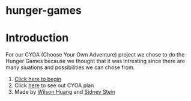 # hunger-games
# Introduction
For our CYOA (Choose Your Own Adventure) project we chose to do the Hunger Games because we thought that it was intresting since there are many siuations and possibilities we can chose from. 
1. [Click here to begin](https://github.com/wilsonh4522/hunger-games/blob/main/situations/beggining.md)
2. Click [here](https://docs.google.com/drawings/d/1Sp8cdt1EFA_ZE3_uFIc-II6UBmqbL3-LqQPKAg7xFZo/edit?usp=sharing) to see out CYOA plan
3. Made by [Wilson Huang](https://wilsonh4522.github.io/) and [Sidney Stein](https://sidneys9656.github.io/)
